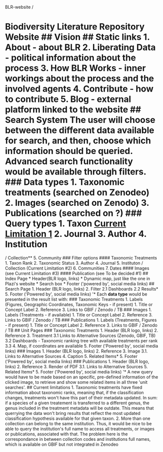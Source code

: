 BLR-website
/
# Biodiversity Literature Repository Website ## Vision ## Static links 1. About - about BLR 2. Liberating Data - political information about the process 3. How BLR Works - inner workings about the process and the involved agents 4. Contribute - how to contribute 5. Blog - external platform linked to the website ## Search System The user will choose between the different data available for search, and then, choose which information should be queried. Advanced search functionality would be available through filters. ### Data types 1. Taxonomic treatments (searched on Zenodeo) 2. Images (searched on Zenodo) 3. Publications (searched on ?) ### Query types 1. Taxon [Current Limitation 1]() 2. Journal 3. Author 4. Institution
/
Collection** 5. Community ### Filter options #### Taxonomic Treatments 1. Taxon Rank 2. Taxonomic Status 3. Author 4. Journal 5. Instituton
/
Collection (Current Limitation #2) 6. Communities 7. Dates #### Images (see Current Limitation #3) #### Publication (see To be decided #1) ## Index Page * Header(BLR logo, links) * Dynamic map, just like the one in Plazi's website * Search box * Footer ('powered by', social media links) ## Search Page 1. Header (BLR logo, links) 2. Filter 2.1 Dashboards 2.2 Results* 5. Footer ('Powered by', social media links) '* Each **data type** would be presented in the result list with: ### Taxonomic Treatments 1. Labels (Figures, Geographic Coordinates, Taxonomic Keys - if present) 1. Title or Concept Label 2. Reference 3. Links to GBIF
/
Zenodo
/
TB ### Images 1. Labels (Treatments - if available) 1. Title or Concept Label 2. Reference 3. Links to GBIF
/
Zenodo
/
TB ### Publications 1. Labels (Treatments, Figures - if present) 1. Title or Concept Label 2. Reference 3. Links to GBIF
/
Zenodo
/
TB ## Unit Pages ### Taxonomic Treatments 1. Header (BLR logo, links) 2. Reference 3. Treatment 3.1 Links to Alternative Sources (Zenodo, GBIF, TB) 3.2 Dashboards - Taxonomic ranking tree with available treatments per rank 3.3 4. Map, if coordinates are available 5. Footer ('Powered by', social media links) ### Images 1. Header (BLR logo, links) 2. Reference 3. Image 3.1. Links to Alternative Sources 4. Caption 5. Related Items* 5. Footer ('Powered by', social media links) ### Publications 1. Header (BLR logo, links) 2. Reference 3. Render of PDF 3.1. Links to Alternative Sources 5. Related Items* 5. Footer ('Powered by', social media links) '* A new query would have to be made based on an specific, pre-defined information of the clicked image, to retrieve and show some related items in all three 'unit searches'. ## Current limitations 1. Taxonomic treatments have fixed information about taxonomic ranks, meaning that, if the classification changes, treatments won't have this part of their metadata updated. In sum: if a species of a given treatement is transferred to a different genus, the genus included in the treatment metadata will be outdate. This means that querrying the data won't bring results that reflect the most updated classification hypothesis available for that given taxon. 2. More than one collection can belong to the same institution. Thus, it would be nice to be able to query the institution's full name to access all treatments, or images or publications, associated with that. The problem here is the correspondance in between collection codes and institutions full names, which is available on GBIF but not integrated in Zenodeo
